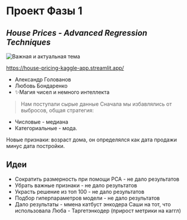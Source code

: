 # Проект Фазы 1
## _House Prices - Advanced Regression Techniques_

![Важная и актуальная тема](https://content.cdn-cian.ru/realty/articles/content/36416/79.jpg)


https://house-pricing-kaggle-app.streamlit.app/


- Александр Голованов
- Любовь Бондаренко
- ✨Mагия чисел  и немного интеллекта



> Нам поступали сырые данные
Сначала мы избавлялись от выбросов, общая стратегия:
- Числовые - медиана
- Категориальные - мода.

Новые признаки: возраст дома, он определялся как дата продажи минус дата постройки.
## Идеи 


- Сократить размерность при помощи PCA - не дало результатов
- Убрать важные признаки - не дало результатов
- Украсть решение из топ 100 - не дало результатов
- Подбор гиперпараметров модели - не дало результатов
- Дало результаты - ммена катбуст энкодера Саши на тот, что использовала Люба - Таргетэнкодер (прирост метрики на каггл)